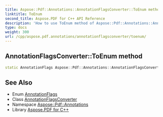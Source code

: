 ```yaml
---
title: Aspose::Pdf::Annotations::AnnotationFlagsConverter::ToEnum method
linktitle: ToEnum
second_title: Aspose.PDF for C++ API Reference
description: 'How to use ToEnum method of Aspose::Pdf::Annotations::AnnotationFlagsConverter class in C++.'
type: docs
weight: 300
url: /cpp/aspose.pdf.annotations/annotationflagsconverter/toenum/
---
```

## AnnotationFlagsConverter::ToEnum method




```cpp
static AnnotationFlags Aspose::Pdf::Annotations::AnnotationFlagsConverter::ToEnum(System::String value)
```

## See Also

* Enum [AnnotationFlags](../../annotationflags/)
* Class [AnnotationFlagsConverter](../)
* Namespace [Aspose::Pdf::Annotations](../../)
* Library [Aspose.PDF for C++](../../../)
